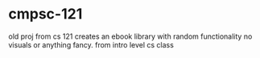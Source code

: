 # cmpsc-121
old proj from cs 121
creates an ebook library with random functionality
no visuals or anything fancy. from intro level cs class
